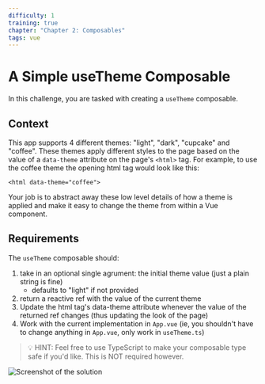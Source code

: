```yaml
---
difficulty: 1
training: true
chapter: "Chapter 2: Composables"
tags: vue
---
```


# A Simple useTheme Composable

In this challenge, you are tasked with creating a `useTheme` composable.

## Context

This app supports 4 different themes: "light", "dark", "cupcake" and "coffee". These themes apply different styles to the page based on the value of a `data-theme` attribute on the page's `<html>` tag. For example, to use the coffee theme the opening html tag would look like this:

```
<html data-theme="coffee">
```

Your job is to abstract away these low level details of how a theme is applied and make it easy to change the theme from within a Vue component.

## Requirements

The `useTheme` composable should:

1. take in an optional single agrument: the initial theme value (just a plain string is fine)
   - defaults to "light" if not provided
2. return a reactive ref with the value of the current theme
3. Update the html tag's data-theme attribute whenever the value of the returned ref changes (thus updating the look of the page)
4. Work with the current implementation in `App.vue` (ie, you shouldn't have to change anything in `App.vue`, only work in `useTheme.ts`)

> 💡 HINT: Feel free to use TypeScript to make your composable type safe if you'd like. This is NOT required however.

![Screenshot of the solution](https://images.certificates.dev/csvd-training-code-challenge-6.gif)
